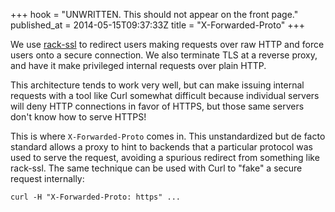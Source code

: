 +++
hook = "UNWRITTEN. This should not appear on the front page."
published_at = 2014-05-15T09:37:33Z
title = "X-Forwarded-Proto"
+++

We use [rack-ssl](https://github.com/josh/rack-ssl) to redirect users making
requests over raw HTTP and force users onto a secure connection. We also
terminate TLS at a reverse proxy, and have it make privileged internal requests
over plain HTTP.

This architecture tends to work very well, but can make issuing internal
requests with a tool like Curl somewhat difficult because individual servers
will deny HTTP connections in favor of HTTPS, but those same servers don't know
how to serve HTTPS!

This is where `X-Forwarded-Proto` comes in. This unstandardized but de facto
standard allows a proxy to hint to backends that a particular protocol was used
to serve the request, avoiding a spurious redirect from something like
rack-ssl. The same technique can be used with Curl to "fake" a secure request
internally:

```
curl -H "X-Forwarded-Proto: https" ...
```
